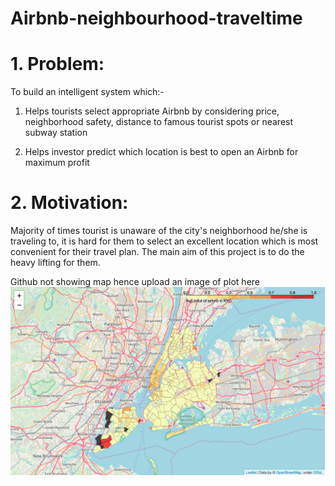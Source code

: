 # Airbnb-neighbourhood-traveltime
# 1. Problem:
To build an intelligent system which:-

1. Helps tourists select appropriate Airbnb by considering price, neighborhood safety, distance to famous tourist spots or nearest subway station

2. Helps investor predict which location is best to open an Airbnb for maximum profit  

# 2. Motivation:  
Majority of times tourist is unaware of the city's neighborhood he/she is traveling to, it is hard for them to select an excellent location which is most convenient for their travel plan. The main aim of this project is to do the heavy lifting for them.

Github not showing map hence upload an image of plot here
<img src="map.png">
